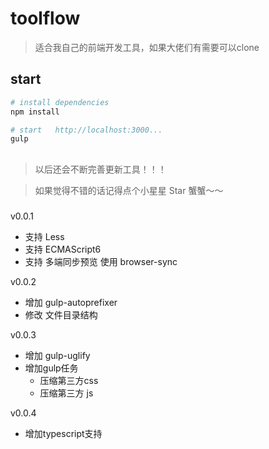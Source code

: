 # toolflow

> 适合我自己的前端开发工具，如果大佬们有需要可以clone

## start

``` bash
# install dependencies
npm install

# start   http://localhost:3000...
gulp

```

##

> 以后还会不断完善更新工具！！！

> 如果觉得不错的话记得点个小星星 Star 蟹蟹～～

###

v0.0.1
- 支持 Less
- 支持 ECMAScript6
- 支持 多端同步预览 使用 browser-sync

v0.0.2
- 增加 gulp-autoprefixer
- 修改 文件目录结构

v0.0.3
- 增加 gulp-uglify
- 增加gulp任务
    - 压缩第三方css
    - 压缩第三方 js

v0.0.4
- 增加typescript支持